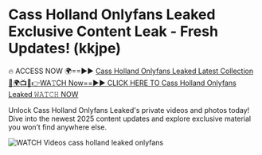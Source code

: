 # Cass Holland Onlyfans Leaked Exclusive Content Leak - Fresh Updates! (kkjpe)

🔥 ACCESS NOW 🌍==►► <a href="https://tinyurl.com/3fjeunct" rel="nofollow">Cass Holland Onlyfans Leaked Latest Collection</a></h3>
[🔴🌍📺📱👉WA𝚃CH Now==►► CLICK HERE TO Cass Holland Onlyfans Leaked 𝚆𝙰𝚃𝙲𝙷 NOW](https://tinyurl.com/3fjeunct)

Unlock Cass Holland Onlyfans Leaked's private videos and photos today! Dive into the newest 2025 content updates and explore exclusive material you won’t find anywhere else.


<a href="https://tinyurl.com/3fjeunct" rel="nofollow" data-target="animated-image.originalLink"><img src="https://camo.githubusercontent.com/8a4f000d20f83aca3bf7ec5f350d767afa0574a8a352519fd8cfa583a6f93a33/68747470733a2f2f692e696d6775722e636f6d2f644a486b345a712e676966" alt="WATCH Videos" data-canonical-src="https://i.imgur.com/dJHk4Zq.gif" style="max-width: 100%; display: inline-block;" data-target="animated-image.originalImage"></a>
cass holland leaked onlyfans